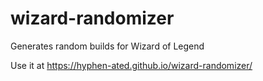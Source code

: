 # wizard-randomizer
Generates random builds for Wizard of Legend

Use it at https://hyphen-ated.github.io/wizard-randomizer/
